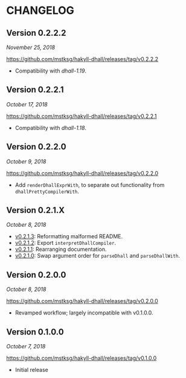 CHANGELOG
=========

Version 0.2.2.2
---------------

*November 25, 2018*

<https://github.com/mstksg/hakyll-dhall/releases/tag/v0.2.2.2>

*   Compatibility with *dhall-1.19*.

Version 0.2.2.1
---------------

*October 17, 2018*

<https://github.com/mstksg/hakyll-dhall/releases/tag/v0.2.2.1>

*   Compatibility with *dhall-1.18*.

Version 0.2.2.0
---------------

*October 9, 2018*

<https://github.com/mstksg/hakyll-dhall/releases/tag/v0.2.2.0>

*   Add `renderDhallExprWith`, to separate out functionality from
    `dhallPrettyCompilerWith`.

Version 0.2.1.X
---------------

*October 8, 2018*


*   [v0.2.1.3][]: Reformatting malformed README.
*   [v0.2.1.2][]: Export `interpretDhallCompiler`.
*   [v0.2.1.1][]: Rearranging documentation.
*   [v0.2.1.0][]: Swap argument order for `parseDhall` and `parseDhallWith`.

[v0.2.1.0]: https://github.com/mstksg/hakyll-dhall/releases/tag/v0.2.1.0
[v0.2.1.1]: https://github.com/mstksg/hakyll-dhall/releases/tag/v0.2.1.1
[v0.2.1.2]: https://github.com/mstksg/hakyll-dhall/releases/tag/v0.2.1.2
[v0.2.1.3]: https://github.com/mstksg/hakyll-dhall/releases/tag/v0.2.1.3

Version 0.2.0.0
---------------

*October 8, 2018*

<https://github.com/mstksg/hakyll-dhall/releases/tag/v0.2.0.0>

*   Revamped workflow; largely incompatible with v0.1.0.0.

Version 0.1.0.0
---------------

*October 7, 2018*

<https://github.com/mstksg/hakyll-dhall/releases/tag/v0.1.0.0>

*   Initial release
